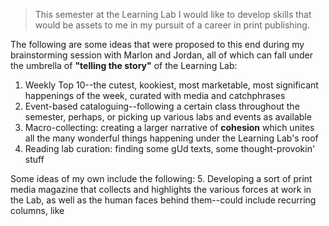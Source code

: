 


> This semester at the Learning Lab I would like to develop skills that would be assets to me in my pursuit of a career in print publishing. 

The following are some ideas that were proposed to this end during my brainstorming session with Marlon and Jordan, all of which can fall under the umbrella of **"telling the story"** of the Learning Lab: 
1. Weekly Top 10--the cutest, kookiest, most marketable, most significant happenings of the week, curated with media and catchphrases
2. Event-based cataloguing--following a certain class throughout the semester, perhaps, or picking up various labs and events as available
3. Macro-collecting: creating a larger narrative of **cohesion** which unites all the many wonderful things happening under the Learning Lab's roof
4. Reading lab curation: finding some gUd texts, some thought-provokin' stuff

Some ideas of my own include the following: 
5. Developing a sort of print media magazine that collects and highlights the various forces at work in the Lab, as well as the human faces behind them--could include recurring columns, like  
<!--stackedit_data:
eyJoaXN0b3J5IjpbNjE1MDc4NjMzLDE4MzcyMTkyNTldfQ==
-->